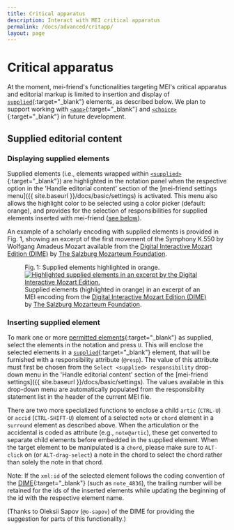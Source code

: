```yaml
---
title: Critical apparatus
description: Interact with MEI critical apparatus 
permalink: /docs/advanced/critapp/
layout: page
---
```

# Critical apparatus    
At the moment, mei-friend's functionalities targeting MEI's critical apparatus and editorial markup is limited to insertion and display of [`supplied`](https://music-encoding.org/guidelines/v4/elements/supplied.html){:target="_blank"} elements, as described below.  We plan to support working with [`<app>`](https://music-encoding.org/guidelines/v4/elements/app.html){:target="_blank"} and [`<choice>`](https://music-encoding.org/guidelines/v4/elements/choice.html){:target="_blank"} in future development. 
## Supplied editorial content
### Displaying supplied elements

Supplied elements (i.e., elements wrapped within [`<supplied>`](https://music-encoding.org/guidelines/v4/elements/supplied.html){:target="_blank"}) are highlighted in the notation panel when the respective option in the 'Handle editorial content' section of the [mei-friend settings menu]({{ site.baseurl }}/docs/basic/settings) is activated. This menu also allows the highlight color to be selected using a color picker (default: orange), and provides for the selection of responsibilities for supplied elements inserted with mei-friend ([see below](#inserting-supplied-element)). 

An example of a scholarly encoding with supplied elements is provided in Fig. 1, showing an excerpt of the first movement of the Symphony K.550 by Wolfgang Amadeus Mozart available from the <a href="https://dme.mozarteum.at/en/music/edition/" target="_blank">Digital Interactive Mozart Edition (DIME)</a> by <a href="https://mozarteum.at" target="_blank">The Salzburg Mozarteum Foundation</a>. 

<figure class="figure">
    <div class="figure-title">Fig.&thinsp;1: Supplied elements highlighted in orange.</div>
    <a href="https://dme.mozarteum.at/movi/navigator/11586" target="_blank">
       <img class="figure-img" src="{{ site.baseurl }}/assets/img/markup/Critical-supplied-DIME.png" 
        alt="Highlighted supplied elements in an excerpt by the Digital Interactive Mozart Edition." />
    </a>
    <figcaption class="figure-caption">Supplied elements (highlighted in orange) in an excerpt of an MEI encoding from the <a href="https://dme.mozarteum.at/en/music/edition/" target="_blank">Digital Interactive Mozart Edition (DIME)</a> by <a href="https://mozarteum.at" target="_blank">The Salzburg Mozarteum Foundation</a>.</figcaption>
</figure>

### Inserting supplied element

To mark one or more [permitted elements](https://music-encoding.org/guidelines/v4/elements/supplied#mayContain){:target="_blank"} as supplied, select the elements in the notation and press `U`. This will enclose the selected elements in a [`supplied`](https://music-encoding.org/guidelines/v4/elements/supplied#mayContain){:target="_blank"} element, that will be furnished with a responsibility attribute (`@resp`). The value of this attribute must first be chosen from the `Select <supplied> responsibility` drop-down menu in the 'Handle editorial content' section of the [mei-friend settings]({{ site.baseurl }}/docs/basic/settings). The values available in this drop-down menu are automatically populated from the responsibility statement list in the header of the current MEI file. 

There are two more specialized functions to enclose a child `artic` (`CTRL-U`) or `accid` (`CTRL-SHIFT-U`) element of a selected `note` or `chord` element in a `surround` element as described above. When the articulation or the accidental is coded as attribute (e.g., `note@artic`), these get converted to separate child elements before embedded in the supplied element. When the target element to be manipulated is a `chord`, please make sure to `ALT-click` on (or `ALT-drag-select`) a note in the chord to select the chord rather than solely the note in that chord.

Note: If the `xml:id` of the selected element follows the coding convention of the [DIME](https://mozarteum.at/dime){:target="_blank"} (such as `note_4836`), the trailing number will be retained for the ids of the inserted elements while updating the beginning of the id with the respective element name. 

(Thanks to Oleksii Sapov (`@o-sapov`) of the DIME for providing the suggestion for parts of this functionality.)

